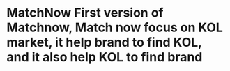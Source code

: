 # MatchNow First version of Matchnow, Match now focus on KOL market, it help brand to find KOL, and it also help KOL to find brand
